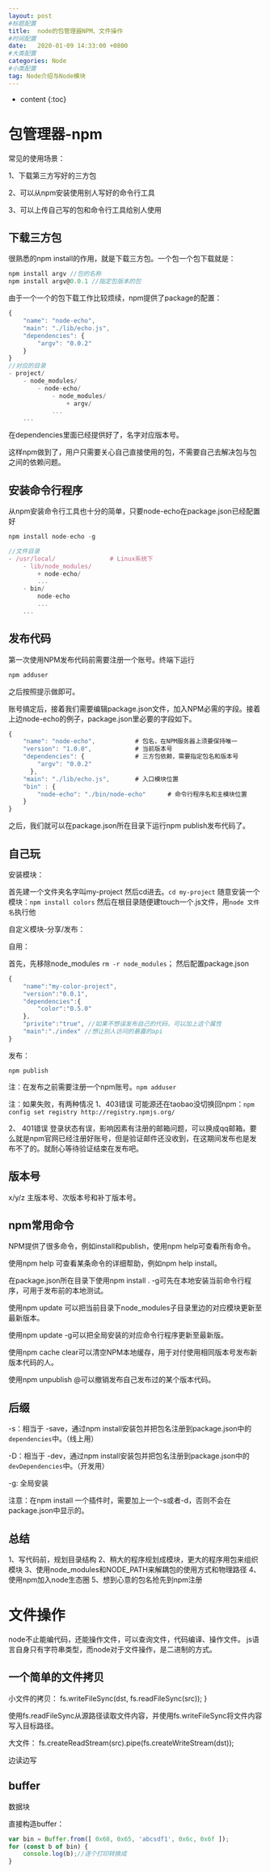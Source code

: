 ```yaml
---
layout: post
#标题配置
title:  node的包管理器NPM、文件操作
#时间配置
date:   2020-01-09 14:33:00 +0800
#大类配置
categories: Node
#小类配置
tag: Node介绍与Node模块
---
```


* content
{:toc}

包管理器-npm
=====

常见的使用场景：

1、下载第三方写好的三方包

2、可以从npm安装使用别人写好的命令行工具

3、可以上传自己写的包和命令行工具给别人使用

下载三方包
------
很熟悉的npm install的作用，就是下载三方包。一个包一个包下载就是：
```js
npm install argv //包的名称
npm install argv@0.0.1 //指定包版本的包
```
由于一个一个的包下载工作比较烦续，npm提供了package的配置：
```js
{
    "name": "node-echo",
    "main": "./lib/echo.js",
    "dependencies": {
        "argv": "0.0.2"
    }
}
//对应的目录
- project/
    - node_modules/
        - node-echo/
            - node_modules/
                + argv/
            ...
    ...
```
在dependencies里面已经提供好了，名字对应版本号。

这样npm做到了，用户只需要关心自己直接使用的包，不需要自己去解决包与包之间的依赖问题。

安装命令行程序
--------
从npm安装命令行工具也十分的简单，只要node-echo在package.json已经配置好
```js
npm install node-echo -g

//文件目录
- /usr/local/               # Linux系统下
    - lib/node_modules/
        + node-echo/
        ...
    - bin/
        node-echo
        ...
    ...
```

发布代码
-----

第一次使用NPM发布代码前需要注册一个账号。终端下运行
```js
npm adduser
```
之后按照提示做即可。

账号搞定后，接着我们需要编辑package.json文件，加入NPM必需的字段。接着上边node-echo的例子，package.json里必要的字段如下。
```js
{
    "name": "node-echo",           # 包名，在NPM服务器上须要保持唯一
    "version": "1.0.0",            # 当前版本号
    "dependencies": {              # 三方包依赖，需要指定包名和版本号
        "argv": "0.0.2"
      },
    "main": "./lib/echo.js",       # 入口模块位置
    "bin" : {
        "node-echo": "./bin/node-echo"      # 命令行程序名和主模块位置
    }
}
```
之后，我们就可以在package.json所在目录下运行npm publish发布代码了。

自己玩
------

安装模块：

首先建一个文件夹名字叫my-project
然后cd进去。`cd my-project`
随意安装一个模块：`npm install colors`
然后在根目录随便建touch一个.js文件，用`node 文件名`执行他

自定义模块-分享/发布：

自用：

首先，先移除node_modules `rm -r node_modules`；
然后配置package.json 
```js
{
    "name":"my-color-project",
    "version":"0.0.1",
    "dependencies":{
        "color":"0.5.0"
    },
    "privite":"true", //如果不想误发布自己的代码，可以加上这个属性
    "main":"./index" //想让别人访问的暴露的api
}
```
发布：

`npm publish`

注：在发布之前需要注册一个npm账号。`npm adduser`

注：如果失败，有两种情况
1、403错误
可能源还在taobao没切换回npm：`npm config set registry http://registry.npmjs.org/`

2、 401错误
登录状态有误，影响因素有注册的邮箱问题，可以换成qq邮箱。要么就是npm官网已经注册好账号，但是验证邮件还没收到，在这期间发布也是发布不了的。就耐心等待验证结束在发布吧。

版本号
----
x/y/z 主版本号、次版本号和补丁版本号。

npm常用命令
-----
NPM提供了很多命令，例如install和publish，使用npm help可查看所有命令。

使用npm help <command>可查看某条命令的详细帮助，例如npm help install。

在package.json所在目录下使用npm install . -g可先在本地安装当前命令行程序，可用于发布前的本地测试。

使用npm update <package>可以把当前目录下node_modules子目录里边的对应模块更新至最新版本。

使用npm update <package> -g可以把全局安装的对应命令行程序更新至最新版。

使用npm cache clear可以清空NPM本地缓存，用于对付使用相同版本号发布新版本代码的人。

使用npm unpublish <package>@<version>可以撤销发布自己发布过的某个版本代码。

后缀
------
-s：相当于 -save，通过npm install安装包并把包名注册到package.json中的`dependencies`中。（线上用）

-D：相当于 -dev，通过npm install安装包并把包名注册到package.json中的`devDependencies`中。（开发用）

-g: 全局安装

注意：在npm install 一个插件时，需要加上一个-s或者-d，否则不会在package.json中显示的。

总结
-----
1、写代码前，规划目录结构
2、稍大的程序规划成模块，更大的程序用包来组织模块
3、使用node_modules和NODE_PATH来解耦包的使用方式和物理路径
4、使用npm加入node生态圈
5、想到心意的包名抢先到npm注册


文件操作
=======
node不止能编代码，还能操作文件，可以查询文件，代码编译、操作文件。
js语言自身只有字符串类型，而node对于文件操作，是二进制的方式。

一个简单的文件拷贝
-----

小文件的拷贝： fs.writeFileSync(dst, fs.readFileSync(src));
}

使用fs.readFileSync从源路径读取文件内容，并使用fs.writeFileSync将文件内容写入目标路径。

大文件：  fs.createReadStream(src).pipe(fs.createWriteStream(dst));

边读边写

buffer
------
数据块

直接构造buffer：
```js
var bin = Buffer.from([ 0x68, 0x65, 'abcsdf1', 0x6c, 0x6f ]);
for (const b of bin) {
    console.log(b);//逐个打印转换成
}
```





